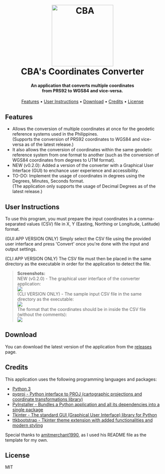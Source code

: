 
<h1 align="center">
  <br>
  <img src=https://i.imgur.com/9Yo2UH3.png alt="CBA" width="200">
  <br>
  CBA's Coordinates Converter
  <br>
</h1>

<h4 align="center">An application that converts multiple coordinates<br> from PRS92 to WGS84 and vice-versa.</h4>

<p align="center">
  <a href="#features">Features</a> •
  <a href="#user-instructions">User Instructions</a> •
  <a href="#download">Download</a> •
  <a href="#credits">Credits</a> •
  <a href="#license">License</a>
</p>

## Features

* Allows the conversion of multiple coordinates at once for the geodetic reference systems used in the Philippines. <br>
(Supports the conversion of PRS92 coordinates to WGS84 and vice-versa as of the latest release.)
* It also allows the conversion of coordinates within the same geodetic reference system from one format to another (such as the conversion of WGS84 coordinates from degrees to UTM format).
* NEW (v0.2.0): Added a version of the converter with a Graphical User Interface (GUI) to enchance user experience and accessibility.
* TO-DO: Implement the usage of coordinates in degrees using the Degrees, Minutes, Seconds format.<br>
(The application only supports the usage of Decimal Degrees as of the latest release.)

## User Instructions

To use this program, you must prepare the input coordinates in a comma-separated values (CSV) file in X, Y (Easting, Northing or Longitude, Latitude) format.

(GUI APP VERSION ONLY) Simply select the CSV file using the provided user interface and press 'Convert' once you're done with the input and output settings.

(CLI APP VERSION ONLY) The CSV file must then be placed in the same directory as the executable in order for the application to detect the file.

> **Screenshots:**
> <br>NEW (v0.2.0) - The graphical user interface of the converter application:
> <br><img src="https://i.imgur.com/d7sT8WU.png">
> <br>(CLI VERSION ONLY) - The sample input CSV file in the same directory as the executable:
<br><img src="https://i.imgur.com/1IEFruX.png">
<br>The format that the coordinates should be in inside the CSV file (without the comments):
<br><img src="https://i.imgur.com/6QRWhVP.png">

## Download

You can download the latest version of the application from the [releases](https://github.com/theBryGod/coordinates-converter/releases) page.


## Credits

This application uses the following programming languages and packages:

* [Python 3](https://www.python.org/)
* [pyproj - Python interface to PROJ (cartographic projections and coordinate transformations library)](https://pyproj4.github.io/pyproj/stable/)
* [PyInstaller - Bundles a Python application and all its dependencies into a single package](https://pyinstaller.org/en/stable/)
* [Tkinter - The standard GUI (Graphical User Interface) library for Python](https://docs.python.org/3/library/tkinter.html)
* [ttkbootstrap - Tkinter theme extension with added functionalities and modern styling](https://github.com/israel-dryer/ttkbootstrap/)

Special thanks to [amitmerchant1990](https://github.com/amitmerchant1990), as I used his README file as the template for my own.
## License

MIT

